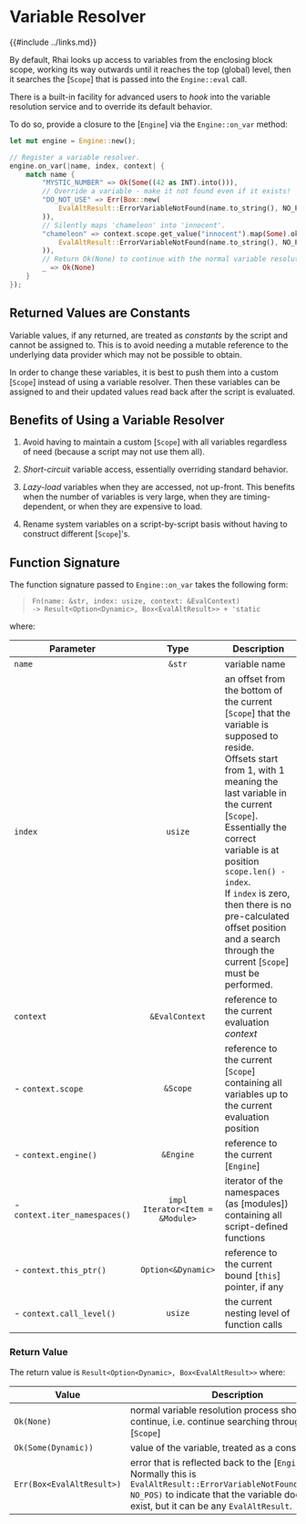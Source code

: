 Variable Resolver
=================

{{#include ../links.md}}

By default, Rhai looks up access to variables from the enclosing block scope,
working its way outwards until it reaches the top (global) level, then it
searches the [`Scope`] that is passed into the `Engine::eval` call.

There is a built-in facility for advanced users to _hook_ into the variable
resolution service and to override its default behavior.

To do so, provide a closure to the [`Engine`] via the `Engine::on_var` method:

```rust
let mut engine = Engine::new();

// Register a variable resolver.
engine.on_var(|name, index, context| {
    match name {
        "MYSTIC_NUMBER" => Ok(Some((42 as INT).into())),
        // Override a variable - make it not found even if it exists!
        "DO_NOT_USE" => Err(Box::new(
            EvalAltResult::ErrorVariableNotFound(name.to_string(), NO_POS)
        )),
        // Silently maps 'chameleon' into 'innocent'.
        "chameleon" => context.scope.get_value("innocent").map(Some).ok_or_else(|| Box::new(
            EvalAltResult::ErrorVariableNotFound(name.to_string(), NO_POS)
        )),
        // Return Ok(None) to continue with the normal variable resolution process.
        _ => Ok(None)
    }
});
```


Returned Values are Constants
----------------------------

Variable values, if any returned, are treated as _constants_ by the script and cannot be assigned to.
This is to avoid needing a mutable reference to the underlying data provider which may not be possible to obtain.

In order to change these variables, it is best to push them into a custom [`Scope`] instead of using
a variable resolver. Then these variables can be assigned to and their updated values read back after
the script is evaluated.


Benefits of Using a Variable Resolver
------------------------------------

1. Avoid having to maintain a custom [`Scope`] with all variables regardless of need (because a script may not use them all).

2. _Short-circuit_ variable access, essentially overriding standard behavior.

3. _Lazy-load_ variables when they are accessed, not up-front. This benefits when the number of variables is very large, when they are timing-dependent, or when they are expensive to load.

4. Rename system variables on a script-by-script basis without having to construct different [`Scope`]'s.


Function Signature
------------------

The function signature passed to `Engine::on_var` takes the following form:

> `Fn(name: &str, index: usize, context: &EvalContext)`  
> `-> Result<Option<Dynamic>, Box<EvalAltResult>> + 'static`

where:

| Parameter                     |              Type               | Description                                                                                                                                                                                                                                                                                                                                                                                    |
| ----------------------------- | :-----------------------------: | ---------------------------------------------------------------------------------------------------------------------------------------------------------------------------------------------------------------------------------------------------------------------------------------------------------------------------------------------------------------------------------------------- |
| `name`                        |             `&str`              | variable name                                                                                                                                                                                                                                                                                                                                                                                  |
| `index`                       |             `usize`             | an offset from the bottom of the current [`Scope`] that the variable is supposed to reside.<br/>Offsets start from 1, with 1 meaning the last variable in the current [`Scope`].  Essentially the correct variable is at position `scope.len() - index`.<br/>If `index` is zero, then there is no pre-calculated offset position and a search through the current [`Scope`] must be performed. |
| `context`                     |         `&EvalContext`          | reference to the current evaluation _context_                                                                                                                                                                                                                                                                                                                                                  |
| - `context.scope`             |            `&Scope`             | reference to the current [`Scope`] containing all variables up to the current evaluation position                                                                                                                                                                                                                                                                                              |
| - `context.engine()`          |            `&Engine`            | reference to the current [`Engine`]                                                                                                                                                                                                                                                                                                                                                            |
| - `context.iter_namespaces()` | `impl Iterator<Item = &Module>` | iterator of the namespaces (as [modules]) containing all script-defined functions                                                                                                                                                                                                                                                                                                              |
| - `context.this_ptr()`        |       `Option<&Dynamic>`        | reference to the current bound [`this`] pointer, if any                                                                                                                                                                                                                                                                                                                                        |
| - `context.call_level()`      |             `usize`             | the current nesting level of function calls                                                                                                                                                                                                                                                                                                                                                    |

### Return Value

The return value is `Result<Option<Dynamic>, Box<EvalAltResult>>` where:

| Value                     | Description                                                                                                                                                                                                    |
| ------------------------- | -------------------------------------------------------------------------------------------------------------------------------------------------------------------------------------------------------------- |
| `Ok(None)`                | normal variable resolution process should continue, i.e. continue searching through the [`Scope`]                                                                                                              |
| `Ok(Some(Dynamic))`       | value of the variable, treated as a constant                                                                                                                                                                   |
| `Err(Box<EvalAltResult>)` | error that is reflected back to the [`Engine`].<br/>Normally this is `EvalAltResult::ErrorVariableNotFound(var_name, NO_POS)` to indicate that the variable does not exist, but it can be any `EvalAltResult`. |
